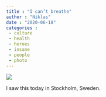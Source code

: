 ```yaml
---
title : "I can’t breathe"
author : "Niklas"
date : "2020-06-18"
categories : 
 - culture
 - health
 - heroes
 - insane
 - people
 - photo
---
```


![](https://niklasblog.com/wp-content/icantbreathe.jpg)

I saw this today in Stockholm, Sweden.
